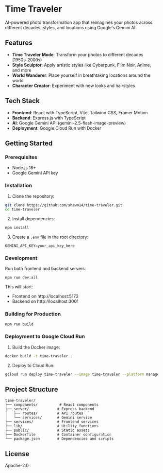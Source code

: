 # Time Traveler

AI-powered photo transformation app that reimagines your photos across different decades, styles, and locations using Google's Gemini AI.

## Features

- **Time Traveler Mode**: Transform your photos to different decades (1950s-2000s)
- **Style Sculptor**: Apply artistic styles like Cyberpunk, Film Noir, Anime, and more
- **World Wanderer**: Place yourself in breathtaking locations around the world
- **Character Creator**: Experiment with new looks and hairstyles

## Tech Stack

- **Frontend**: React with TypeScript, Vite, Tailwind CSS, Framer Motion
- **Backend**: Express.js with TypeScript
- **AI**: Google Gemini API (gemini-2.5-flash-image-preview)
- **Deployment**: Google Cloud Run with Docker

## Getting Started

### Prerequisites

- Node.js 18+
- Google Gemini API key

### Installation

1. Clone the repository:
```bash
git clone https://github.com/shawn14/time-traveler.git
cd time-traveler
```

2. Install dependencies:
```bash
npm install
```

3. Create a `.env` file in the root directory:
```env
GEMINI_API_KEY=your_api_key_here
```

### Development

Run both frontend and backend servers:
```bash
npm run dev:all
```

This will start:
- Frontend on http://localhost:5173
- Backend on http://localhost:3001

### Building for Production

```bash
npm run build
```

### Deployment to Google Cloud Run

1. Build the Docker image:
```bash
docker build -t time-traveler .
```

2. Deploy to Cloud Run:
```bash
gcloud run deploy time-traveler --image time-traveler --platform managed
```

## Project Structure

```
time-traveler/
├── components/          # React components
├── server/             # Express backend
│   ├── routes/         # API routes
│   └── services/       # Gemini service
├── services/           # Frontend services
├── lib/                # Utility functions
├── public/             # Static assets
├── Dockerfile          # Container configuration
└── package.json        # Dependencies and scripts
```

## License

Apache-2.0